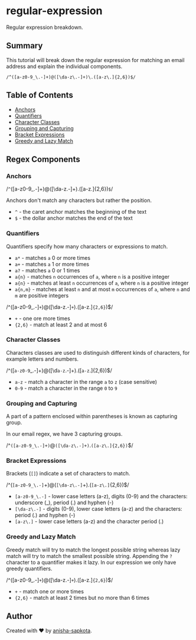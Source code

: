 # regular-expression

Regular expression breakdown.

## Summary

This tutorial will break down the regular expression for matching an email address and explain the individual components.

`/^([a-z0-9_\.-]+)@([\da-z\.-]+)\.([a-z\.]{2,6})$/`

## Table of Contents

- [Anchors](#anchors)
- [Quantifiers](#quantifiers)
- [Character Classes](#character-classes)
- [Grouping and Capturing](#grouping-and-capturing)
- [Bracket Expressions](#bracket-expressions)
- [Greedy and Lazy Match](#greedy-and-lazy-match)

## Regex Components

### Anchors

/`^`([a-z0-9_\.-]+)@([\da-z\.-]+)\.([a-z\.]{2,6})`$`/

Anchors don't match any characters but rather the position.

- `^` - the caret anchor matches the beginning of the text
- `$` - the dollar anchor matches the end of the text

### Quantifiers

Quantifiers specify how many characters or expressions to match.

- `a*` - matches `a` 0 or more times
- `a+` - matches `a` 1 or more times
- `a?` - matches `a` 0 or 1 times
- `a{n}` - matches `n` occurrences of `a`, where `n` is a positive integer
- `a{n}` - matches at least `n` occurrences of `a`, where `n` is a positive integer
- `a{n,m}` - matches at least `n` and at most `m` occurrences of `a`, where `n` and `m` are positive integers

/^([a-z0-9_\.-]`+`)@([\da-z\.-]`+`)\.([a-z\.]`{2,6}`)$/

- `+` - one ore more times
- `{2,6}` - match at least 2 and at most 6

### Character Classes

Characters classes are used to distinguish different kinds of characters, for example letters and numbers.

/^([`a-z0-9`_\.-]+)@([\d`a-z`\.-]+)\.([`a-z`\.]{2,6})$/

- `a-z` - match a character in the range `a` to `z` (case sensitive)
- `0-9` - match a character in the range `0` to `9`

### Grouping and Capturing

A part of a pattern enclosed within parentheses is known as capturing group.

In our email regex, we have 3 capturing groups.

/^`([a-z0-9_\.-]+)`@`([\da-z\.-]+)`\.`([a-z\.]{2,6})`$/

### Bracket Expressions

Brackets (`[]`) indicate a set of characters to match.

/^(`[a-z0-9_\.-]`+)@(`[\da-z\.-]`+)\.(`[a-z\.]`{2,6})$/

- `[a-z0-9_\.-]` - lower case letters (a-z), digits (0-9) and the characters: underscore (\_), period (.) and hyphen (-)
- `[\da-z\.-]` - digits (0-9), lower case letters (a-z) and the characters: period (.) and hyphen (-)
- `[a-z\.]` - lower case letters (a-z) and the character period (.)

### Greedy and Lazy Match

Greedy match will try to match the longest possible string whereas lazy match will try to match the smallest possible string. Appending the `?` character to a quantifier makes it lazy. In our expression we only have greedy quantifiers.

/^([a-z0-9_\.-]`+`)@([\da-z\.-]`+`)\.([a-z\.]`{2,6}`)$/

- `+` - match one or more times
- `{2,6}` - match at least 2 times but no more than 6 times

## Author

Created with ❤ by [anisha-sapkota](https://github.com/anisha-sapkota).
